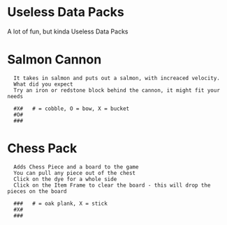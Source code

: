 # Useless Data Packs
 A lot of fun, but kinda Useless Data Packs


# Salmon Cannon
      It takes in salmon and puts out a salmon, with increaced velocity.
      What did you expect
      Try an iron or redstone block behind the cannon, it might fit your needs
      
      #X#   # = cobble, O = bow, X = bucket
      #O#
      ###
# Chess Pack
      Adds Chess Piece and a board to the game
      You can pull any piece out of the chest
      Click on the dye for a whole side
      Click on the Item Frame to clear the board - this will drop the pieces on the board
      
      ###   # = oak plank, X = stick
      #X#
      ###

